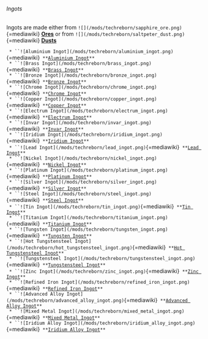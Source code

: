 ###### Ingots

Ingots are made either from
`![](/mods/techreborn/sapphire_ore.png)`{=mediawiki}
**[Ores](world_generation:ore "wikilink")** or from
`![](/mods/techreborn/saltpeter_dust.png)`{=mediawiki}
**[Dusts](items:dust "wikilink")**

` * ``![Aluminium Ingot](/mods/techreborn/aluminium_ingot.png)`{=mediawiki}` **`[`Aluminium Ingot`](items:ingot:aluminium_ingot "wikilink")`**`\
` * ``![Brass Ingot](/mods/techreborn/brass_ingot.png)`{=mediawiki}` **`[`Brass Ingot`](items:ingot:brass_ingot "wikilink")`**`\
` * ``![Bronze Ingot](/mods/techreborn/bronze_ingot.png)`{=mediawiki}` **`[`Bronze Ingot`](items:ingot:bronze_ingot "wikilink")`**`\
` * ``![Chrome Ingot](/mods/techreborn/chrome_ingot.png)`{=mediawiki}` **`[`Chrome Ingot`](items:ingot:chrome_ingot "wikilink")`**`\
` * ``![Copper Ingot](/mods/techreborn/copper_ingot.png)`{=mediawiki}` **`[`Copper Ingot`](items:ingot:copper_ingot "wikilink")`**`\
` * ``![Electrum Ingot](/mods/techreborn/electrum_ingot.png)`{=mediawiki}` **`[`Electrum Ingot`](items:ingot:electrum_ingot "wikilink")`**`\
` * ``![Invar Ingot](/mods/techreborn/invar_ingot.png)`{=mediawiki}` **`[`Invar Ingot`](items:ingot:invar_ingot "wikilink")`**`\
` * ``![Iridium Ingot](/mods/techreborn/iridium_ingot.png)`{=mediawiki}` **`[`Iridium Ingot`](items:ingot:iridium_ingot "wikilink")`**`\
` * ``![Lead Ingot](/mods/techreborn/lead_ingot.png)`{=mediawiki}` **`[`Lead Ingot`](items:ingot:lead_ingot "wikilink")`**`\
` * ``![Nickel Ingot](/mods/techreborn/nickel_ingot.png)`{=mediawiki}` **`[`Nickel Ingot`](items:ingot:nickel_ingot "wikilink")`**`\
` * ``![Platinum Ingot](/mods/techreborn/platinum_ingot.png)`{=mediawiki}` **`[`Platinum Ingot`](items:ingot:platinum_ingot "wikilink")`**`\
` * ``![Silver Ingot](/mods/techreborn/silver_ingot.png)`{=mediawiki}` **`[`Silver Ingot`](items:ingot:silver_ingot "wikilink")`**`\
` * ``![Steel Ingot](/mods/techreborn/steel_ingot.png)`{=mediawiki}` **`[`Steel Ingot`](items:ingot:steel_ingot "wikilink")`**`\
` * ``![Tin Ingot](/mods/techreborn/tin_ingot.png)`{=mediawiki}` **`[`Tin Ingot`](items:ingot:tin_ingot "wikilink")`**`\
` * ``![Titanium Ingot](/mods/techreborn/titanium_ingot.png)`{=mediawiki}` **`[`Titanium Ingot`](items:ingot:titanium_ingot "wikilink")`**`\
` * ``![Tungsten Ingot](/mods/techreborn/tungsten_ingot.png)`{=mediawiki}` **`[`Tungsten Ingot`](items:ingot:tungsten_ingot "wikilink")`**`\
` * ``![Hot Tungstensteel Ingot](/mods/techreborn/hot_tungstensteel_ingot.png)`{=mediawiki}` **`[`Hot Tungstensteel Ingot`](items:ingot:hot_tungstensteel_ingot "wikilink")`**`\
` * ``![Tungstensteel Ingot](/mods/techreborn/tungstensteel_ingot.png)`{=mediawiki}` **`[`Tungstensteel Ingot`](items:ingot:tungstensteel_ingot "wikilink")`**`\
` * ``![Zinc Ingot](/mods/techreborn/zinc_ingot.png)`{=mediawiki}` **`[`Zinc Ingot`](items:ingot:zinc_ingot "wikilink")`**`\
` * ``![Refined Iron Ingot](/mods/techreborn/refined_iron_ingot.png)`{=mediawiki}` **`[`Refined Iron Ingot`](items:ingot:refined_iron_ingot "wikilink")`**`\
` * ``![Advanced Alloy Ingot](/mods/techreborn/advanced_alloy_ingot.png)`{=mediawiki}` **`[`Advanced Alloy Ingot`](items:ingot:advanced_alloy_ingot "wikilink")`**`\
` * ``![Mixed Metal Ingot](/mods/techreborn/mixed_metal_ingot.png)`{=mediawiki}` **`[`Mixed Metal Ingot`](items:ingot:mixed_metal_ingot "wikilink")`**`\
` * ``![Iridium Alloy Ingot](/mods/techreborn/iridium_alloy_ingot.png)`{=mediawiki}` **`[`Iridium Alloy Ingot`](items:ingot:iridium_alloy_ingot "wikilink")`**`
